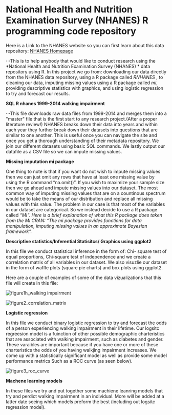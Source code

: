 National Health and Nutrition Examination Survey (NHANES)  R programming code repository
===

Here is a Link to the NHANES website so you can first learn about this data repository:
[NHANES Homepage]( https://www.cdc.gov/nchs/nhanes/)

⋅⋅⋅This is to help anybody that would like to conduct research using the  *National Health and Nutrition Examination Survey (NHANES) * data repository using R. In this project we go from: downloading our data directly from the NHANES data repository, using a R package called *RNHANES* , to cleaning our data, imputing missing values using a R package called  *mi*, providing descriptive statistics with graphics, and using logistic regression to try and forecast our results. 

 **SQL R nhanes 1999-2014 walking impairment**

⋅⋅⋅This file downloads raw data files from 1999-2014 and merges them into a "master" file that is the first start to any research project.(After a proper literature review!) NHANES breaks down their data into years and within each year they further break down their datasets into questions that are similar to one another. This is useful once you can navigate the site and once you get a thorough understanding of their metadata repository. We join our different datasets using basic SQL commands. We lastly output our datafile as a CSV file so we can impute missing values.

 **Missing imputation mi package**
 
One thing to note is that if you want do not wish to impute missing values then we can just omit any rows that have at least one missing value by using the R command “na.omit()”. If you wish to maximize your sample size then we go ahead and impute missing values into our dataset. The most common way of imputing missing values that are on a countinous spectrum would be to take the means of our distribution  and replace all missing values with this value.  The problem in our case is that most of the variables in our dataset are categorical. So we instead decide to use a R package called *“MI”. Here is a brief explanation of what this R package does taken from the MI CRAN: “The mi package provides functions for data manipulation, imputing missing values in an approximate Bayesian framework”.*

**Descriptive statistics/Inferential Statisitcs/ Graphics using ggplot2**

In this file we conduct statistical inference in the form of: Chi- square test of equal proportions, Chi-square test of independence and we create a correlation matrix of all variables in our dataset. We also visuzlie our dataset in the form of  waffle plots (square pie charts) and box plots using ggplot2.

Here are a couple of examples of some of the data vizualizations that this file will create in this file:

![figure1h_walking impairment](https://user-images.githubusercontent.com/36578867/47458750-3720ed00-d78f-11e8-8e19-1d3e3f72b32f.jpg)

![figure2_correlation_matrix](https://user-images.githubusercontent.com/36578867/47458832-6b94a900-d78f-11e8-9bd6-d0a99c29e5f3.jpg)


**Logistic regression**

In this file we conduct binary logistic regression to try and forecast the odds of a person experiencing walking impairment in their lifetime. Our logsitc regreesion model is a fuinction of other possible demographic charteristics that are associated with walking impairment, such as diabetes and gender. These varaibles are important because if you have one or more of these charteristics the odds of you having walkjing impairment increases. We come up with a statistically significant model as well as provide some model performance metrics Such as a ROC curve (as seen below).


![figure3_roc_curve](https://user-images.githubusercontent.com/36578867/47459487-10fc4c80-d791-11e8-8edc-414675fb0af2.jpg)


**Machene learning models**

In  these files we try and put together some machiene leanring models that try and perdict walking impairment in an individual. More will be added at a latter date seeing which models preform the best (including out logsitc regression model).





